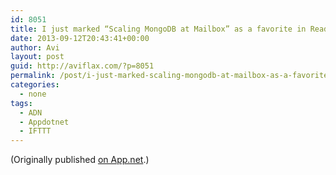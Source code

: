 ```yaml
---
id: 8051
title: I just marked “Scaling MongoDB at Mailbox” as a favorite in Readability. http://www.readability.com/articles/ubmqbuhg
date: 2013-09-12T20:43:41+00:00
author: Avi
layout: post
guid: http://aviflax.com/?p=8051
permalink: /post/i-just-marked-scaling-mongodb-at-mailbox-as-a-favorite-in-readability-httpwww-readability-comarticlesubmqbuhg/
categories:
  - none
tags:
  - ADN
  - Appdotnet
  - IFTTT
---
```

(Originally published [on App.net](http://alpha.app.net/aviflax/post/10799031).)